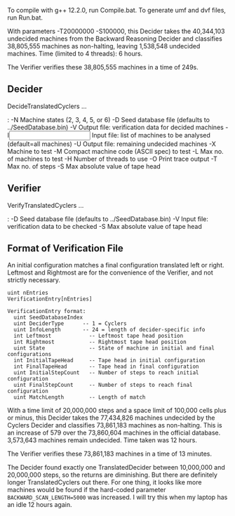 To compile with g++ 12.2.0, run Compile.bat.
To generate umf and dvf files, run Run.bat.

With parameters -T20000000 -S100000, this Decider takes the 40,344,103 undecided machines from the Backward Reasoning Decider and classifies 38,805,555 machines as non-halting, leaving 1,538,548 undecided machines. Time (limited to 4 threads): 6 hours.

The Verifier verifies these 38,805,555 machines in a time of 249s.

Decider
-------
DecideTranslatedCyclers <param> <param>...
  <param>: -N<states>            Machine states (2, 3, 4, 5, or 6)
           -D<database>          Seed database file (defaults to ../SeedDatabase.bin)
           -V<verification file> Output file: verification data for decided machines
           -I<input file>        Input file: list of machines to be analysed (default=all machines)
           -U<undecided file>    Output file: remaining undecided machines
           -X<test machine>      Machine to test
           -M<machine spec>      Compact machine code (ASCII spec) to test
           -L<machine limit>     Max no. of machines to test
           -H<threads>           Number of threads to use
           -O                    Print trace output
           -T<time limit>        Max no. of steps
           -S<space limit>       Max absolute value of tape head

Verifier
--------
VerifyTranslatedCyclers <param> <param>...
  <param>: -D<database>           Seed database file (defaults to ../SeedDatabase.bin)
           -V<verification file>  Input file: verification data to be checked
           -S<space limit>        Max absolute value of tape head

Format of Verification File
---------------------------
An initial configuration matches a final configuration translated left or right.
Leftmost and Rightmost are for the convenience of the Verifier, and not strictly necessary.
```
uint nEntries
VerificationEntry[nEntries]

VerificationEntry format:
  uint SeedDatabaseIndex
  uint DeciderType      -- 1 = Cyclers
  uint InfoLength       -- 24 = length of decider-specific info
  int Leftmost            -- Leftmost tape head position
  int Rightmost           -- Rightmost tape head position
  uint State              -- State of machine in initial and final configurations
  int InitialTapeHead     -- Tape head in initial configuration
  int FinalTapeHead       -- Tape head in final configuration
  uint InitialStepCount   -- Number of steps to reach initial configuration
  uint FinalStepCount     -- Number of steps to reach final configuration
  uint MatchLength        -- Length of match
```

With a time limit of 20,000,000 steps and a space limit of 100,000 cells plus or minus, this Decider takes the 77,434,826 machines undecided by the Cyclers Decider and classifies 73,861,183 machines as non-halting. This is an increase of 579 over the 73,860,604 machines in the official database. 3,573,643 machines remain undecided. Time taken was 12 hours.

The Verifier verifies these 73,861,183 machines in a time of 13 minutes.

The Decider found exactly one TranslatedDecider between 10,000,000 and 20,000,000 steps, so the returns are diminishing. But there are definitely longer TranslatedCyclers out there. For one thing, it looks like more machines would be found if the hard-coded parameter `BACKWARD_SCAN_LENGTH=5000` was increased. I will try this when my laptop has an idle 12 hours again.
